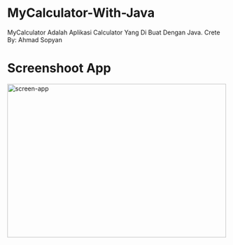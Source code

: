 # MyCalculator-With-Java
MyCalculator Adalah Aplikasi Calculator Yang Di Buat Dengan Java.  Crete By: Ahmad Sopyan

# Screenshoot App


<img src="https://cdn.pbrd.co/images/Hp84DJd.png" width="500" height="350" alt="screen-app">
